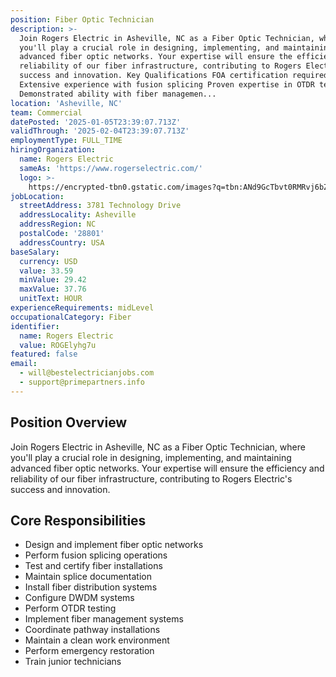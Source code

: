 ```yaml
---
position: Fiber Optic Technician
description: >-
  Join Rogers Electric in Asheville, NC as a Fiber Optic Technician, where
  you'll play a crucial role in designing, implementing, and maintaining
  advanced fiber optic networks. Your expertise will ensure the efficiency and
  reliability of our fiber infrastructure, contributing to Rogers Electric's
  success and innovation. Key Qualifications FOA certification required
  Extensive experience with fusion splicing Proven expertise in OTDR testing
  Demonstrated ability with fiber managemen...
location: 'Asheville, NC'
team: Commercial
datePosted: '2025-01-05T23:39:07.713Z'
validThrough: '2025-02-04T23:39:07.713Z'
employmentType: FULL_TIME
hiringOrganization:
  name: Rogers Electric
  sameAs: 'https://www.rogerselectric.com/'
  logo: >-
    https://encrypted-tbn0.gstatic.com/images?q=tbn:ANd9GcTbvt0RMRvj6bZdL81Q6HJeRVl_qflQIGgp9w&s
jobLocation:
  streetAddress: 3781 Technology Drive
  addressLocality: Asheville
  addressRegion: NC
  postalCode: '28801'
  addressCountry: USA
baseSalary:
  currency: USD
  value: 33.59
  minValue: 29.42
  maxValue: 37.76
  unitText: HOUR
experienceRequirements: midLevel
occupationalCategory: Fiber
identifier:
  name: Rogers Electric
  value: ROGElyhg7u
featured: false
email:
  - will@bestelectricianjobs.com
  - support@primepartners.info
---
```


## Position Overview

Join Rogers Electric in Asheville, NC as a Fiber Optic Technician, where you'll play a crucial role in designing, implementing, and maintaining advanced fiber optic networks. Your expertise will ensure the efficiency and reliability of our fiber infrastructure, contributing to Rogers Electric's success and innovation.


## Core Responsibilities

- Design and implement fiber optic networks
- Perform fusion splicing operations
- Test and certify fiber installations
- Maintain splice documentation
- Install fiber distribution systems
- Configure DWDM systems
- Perform OTDR testing
- Implement fiber management systems
- Coordinate pathway installations
- Maintain a clean work environment
- Perform emergency restoration
- Train junior technicians

